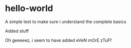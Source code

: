 # hello-world
A simple test to make sure i understand the complete basics


Added stuff

Oh geeeeez, i seem to have added eVeN mOrE zTuFf
